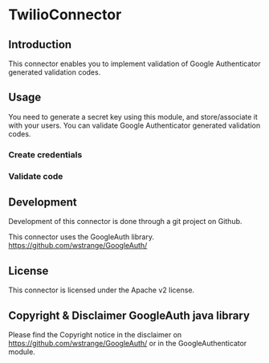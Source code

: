 # TwilioConnector
 
## Introduction

This connector enables you to implement validation of Google Authenticator generated validation codes.

## Usage

You need to generate a secret key using this module, and store/associate it with your users. You can validate Google Authenticator generated validation codes.

### Create credentials

### Validate code

## Development

Development of this connector is done through a git project on Github.

This connector uses the GoogleAuth library. https://github.com/wstrange/GoogleAuth/

## License

This connector is licensed under the Apache v2 license.

## Copyright & Disclaimer GoogleAuth java library
Please find the Copyright notice in the disclaimer on https://github.com/wstrange/GoogleAuth/ or in the GoogleAuthenticator module.

